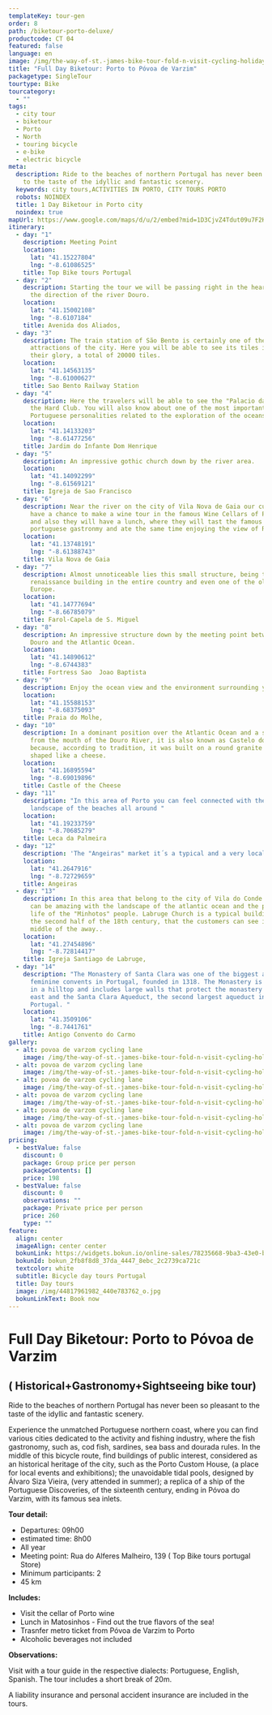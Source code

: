 ```yaml
---
templateKey: tour-gen
order: 8
path: /biketour-porto-deluxe/
productcode: CT 04
featured: false
language: en
image: /img/the-way-of-st.-james-bike-tour-fold-n-visit-cycling-holidays-3296.jpg
title: "Full Day Biketour: Porto to Póvoa de Varzim"
packagetype: SingleTour
tourtype: Bike
tourcategory:
  - ""
tags:
  - city tour
  - biketour
  - Porto
  - North
  - touring bicycle
  - e-bike
  - electric bicycle
meta:
  description: Ride to the beaches of northern Portugal has never been so pleasant
    to the taste of the idyllic and fantastic scenery.
  keywords: city tours,ACTIVITIES IN PORTO, CITY TOURS PORTO
  robots: NOINDEX
  title: 1 Day Biketour in Porto city
  noindex: true
mapUrl: https://www.google.com/maps/d/u/2/embed?mid=1D3CjvZ4Tdut09u7F2KwCOAxBqNA
itinerary:
  - day: "1"
    description: Meeting Point
    location:
      lat: "41.15227804"
      lng: "-8.61086525"
    title: Top Bike tours Portugal
  - day: "2"
    description: Starting the tour we will be passing right in the heart of Porto in
      the direction of the river Douro.
    location:
      lat: "41.15002108"
      lng: "-8.6107184"
    title: Avenida dos Aliados,
  - day: "3"
    description: The train station of São Bento is certainly one of the main
      attractions of the city. Here you will be able to see its tiles in all
      their glory, a total of 20000 tiles.
    location:
      lat: "41.14563135"
      lng: "-8.61000627"
    title: Sao Bento Railway Station
  - day: "4"
    description: Here the travelers will be able to see the "Palacio da Bolsa" and
      the Hard Club. You will also know about one of the most important
      Portuguese personalities related to the exploration of the oceans.
    location:
      lat: "41.14133203"
      lng: "-8.61477256"
    title: Jardim do Infante Dom Henrique
  - day: "5"
    description: An impressive gothic church down by the river area.
    location:
      lat: "41.14092299"
      lng: "-8.61569121"
    title: Igreja de Sao Francisco
  - day: "6"
    description: Near the river on the city of Vila Nova de Gaia our customers will
      have a chance to make a wine tour in the famous Wine Cellars of Porto wine
      and also they will have a lunch, where they will tast the famous
      portuguese gastronmy and ate the same time enjoying the view of Ribeira.
    location:
      lat: "41.13748191"
      lng: "-8.61388743"
    title: Vila Nova de Gaia
  - day: "7"
    description: Almost unnoticeable lies this small structure, being the first
      renaissance building in the entire country and even one of the oldest in
      Europe.
    location:
      lat: "41.14777694"
      lng: "-8.66785079"
    title: Farol-Capela de S. Miguel
  - day: "8"
    description: An impressive structure down by the meeting point between the river
      Douro and the Atlantic Ocean.
    location:
      lat: "41.14890612"
      lng: "-8.6744383"
    title: Fortress Sao  Joao Baptista
  - day: "9"
    description: Enjoy the ocean view and the environment surrounding you
    location:
      lat: "41.15588153"
      lng: "-8.68375093"
    title: Praia do Molhe,
  - day: "10"
    description: In a dominant position over the Atlantic Ocean and a short distance
      from the mouth of the Douro River, it is also known as Castelo do Queijo
      because, according to tradition, it was built on a round granite rock and
      shaped like a cheese.
    location:
      lat: "41.16895594"
      lng: "-8.69019896"
    title: Castle of the Cheese
  - day: "11"
    description: "In this area of Porto you can feel connected with the beautiful
      landscape of the beaches all around "
    location:
      lat: "41.19233759"
      lng: "-8.70685279"
    title: Leca da Palmeira
  - day: "12"
    description: 'The "Angeiras" market it´s a typical and a very local fish market '
    location:
      lat: "41.2647916"
      lng: "-8.72729659"
    title: Angeiras
  - day: "13"
    description: In this area that belong to the city of Vila do Conde the customers
      can be amazing with the landscape of the atlantic ocean and the portuguese
      life of the "Minhotos" people. Labruge Church is a typical building from
      the second half of the 18th century, that the customers can see in the
      middle of the away..
    location:
      lat: "41.27454896"
      lng: "-8.72814417"
    title: Igreja Santiago de Labruge,
  - day: "14"
    description: "The Monastery of Santa Clara was one of the biggest and richest
      feminine convents in Portugal, founded in 1318. The Monastery is located
      in a hilltop and includes large walls that protect the monastery from the
      east and the Santa Clara Aqueduct, the second largest aqueduct in
      Portugal. "
    location:
      lat: "41.3509106"
      lng: "-8.7441761"
    title: Antigo Convento do Carmo
gallery:
  - alt: povoa de varzom cycling lane
    image: /img/the-way-of-st.-james-bike-tour-fold-n-visit-cycling-holidays-1753.jpg
  - alt: povoa de varzom cycling lane
    image: /img/the-way-of-st.-james-bike-tour-fold-n-visit-cycling-holidays-3346.jpg
  - alt: povoa de varzom cycling lane
    image: /img/the-way-of-st.-james-bike-tour-fold-n-visit-cycling-holidays-3477.jpg
  - alt: povoa de varzom cycling lane
    image: /img/the-way-of-st.-james-bike-tour-fold-n-visit-cycling-holidays-3307.jpg
  - alt: povoa de varzom cycling lane
    image: /img/the-way-of-st.-james-bike-tour-fold-n-visit-cycling-holidays-3253.jpg
  - alt: povoa de varzom cycling lane
    image: /img/the-way-of-st.-james-bike-tour-fold-n-visit-cycling-holidays-1732.jpg
pricing:
  - bestValue: false
    discount: 0
    package: Group price per person
    packageContents: []
    price: 198
  - bestValue: false
    discount: 0
    observations: ""
    package: Private price per person
    price: 260
    type: ""
feature:
  align: center
  imageAlign: center center
  bokunLink: https://widgets.bokun.io/online-sales/78235668-9ba3-43e0-b6a9-4b5322217da3/experience/270683?partialView=1
  bokunId: bokun_2fb8f8d8_37da_4447_8ebc_2c2739ca721c
  textcolor: white
  subtitle: Bicycle day tours Portugal
  title: Day tours
  image: /img/44817961982_440e783762_o.jpg
  bokunLinkText: Book now
---
```

# Full Day Biketour: Porto to Póvoa de Varzim

## ( Historical+Gastronomy+Sightseeing bike tour)

Ride to the beaches of northern Portugal has never been so pleasant to the taste of the idyllic and fantastic scenery.

Experience the unmatched Portuguese northern coast, where you can find various cities dedicated to the activity and fishing industry, where the fish gastronomy, such as, cod fish, sardines, sea bass and dourada rules. In the middle of this bicycle route, find buildings of public interest, considered as an historical heritage of the city, such as the Porto Custom House, (a place for local events and exhibitions); the unavoidable tidal pools, designed by Álvaro Siza Vieira, (very attended in summer); a replica of a ship of the Portuguese Discoveries, of the sixteenth century, ending in Póvoa do Varzim, with its famous sea inlets.

**Tour detail:**

* Departures: 09h00 
* estimated time: 8h00
* All year
* Meeting point: Rua do Alferes Malheiro, 139 ( Top Bike tours portugal Store)
* Minimum participants: 2
* 45 km

**Includes:** 

* Visit the cellar of Porto wine
* Lunch in Matosinhos - Find out the true flavors of the sea!
* Trasnfer metro ticket from Póvoa de Varzim to Porto
* Alcoholic beverages not included

**Observations:**

Visit with a tour guide in the respective dialects: Portuguese, English, Spanish. The tour includes a short break of 20m.

A liability insurance and personal accident insurance are included in the tours.